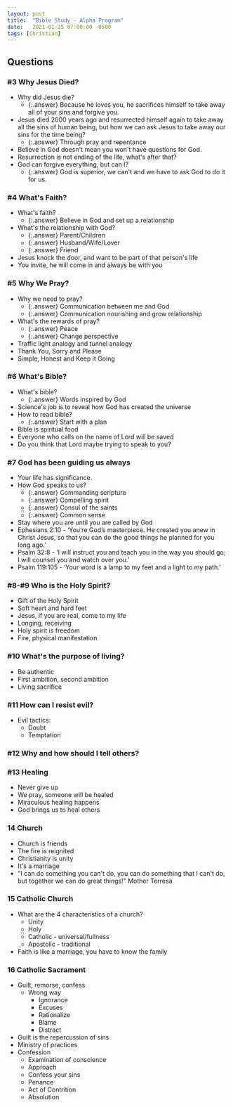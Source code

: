 ```yaml
---
layout: post
title:  "Bible Study - Alpha Program"
date:   2021-01-25 07:00:00 -0500
tags: [Christian]
---
```


## Questions

### #3 Why Jesus Died?

* Why did Jesus die?
  * {:.answer} Because he loves you, he sacrifices himself to take away all of your sins and forgive you.
* Jesus died 2000 years ago and resurrected himself again to take away all the sins of human being, but how we can ask Jesus to take away our sins for the time being?
  * {:.answer} Through pray and repentance
* Believe in God doesn't mean you won't have questions for God.
* Resurrection is not ending of the life, what's after that?
* God can forgive everything, but can I?
  * {:.answer} God is superior, we can't and we have to ask God to do it for us.

### #4 What's Faith?

* What's faith?
  * {:.answer} Believe in God and set up a relationship
* What's the relationship with God?
  * {:.answer} Parent/Children
  * {:.answer} Husband/Wife/Lover
  * {:.answer} Friend
* Jesus knock the door, and want to be part of that person's life
* You invite, he will come in and always be with you

### #5 Why We Pray?

* Why we need to pray?
  * {:.answer} Communication between me and God
  * {:.answer} Communication nourishing and grow relationship
* What's the rewards of pray?
  * {:.answer} Peace
  * {:.answer} Change perspective
* Traffic light analogy and tunnel analogy
* Thank You, Sorry and Please
* Simple, Honest and Keep it Going

### #6 What's Bible?

* What's bible?
  * {:.answer} Words inspired by God
* Science's job is to reveal how God has created the universe
* How to read bible?
  * {:.answer} Start with a plan
* Bible is spiritual food
* Everyone who calls on the name of Lord will be saved
* Do you think that Lord maybe trying to speak to you?

### #7 God has been guiding us always

* Your life has significance.
* How God speaks to us?
  * {:.answer} Commanding scripture
  * {:.answer} Compelling spirit
  * {:.answer} Consul of the saints
  * {:.answer} Common sense
* Stay where you are until you are called by God
* Ephesians 2:10 - ‘You’re God’s masterpiece. He created you anew in Christ Jesus, so that you can do the good things he planned for you long ago.’
* Psalm 32:8 - ‘I will instruct you and teach you in the way you should go; I will counsel you and watch over you.’
* Psalm 119:105 - ‘Your word is a lamp to my feet and a light to my path.’

### #8-#9 Who is the Holy Spirit?

* Gift of the Holy Spirit
* Soft heart and hard feet
* Jesus, if you are real, come to my life
* Longing, receiving
* Holy spirit is freedom
* Fire, physical manifestation

### #10 What's the purpose of living?

* Be authentic
* First ambition, second ambition
* Living sacrifice

### #11 How can I resist evil?

* Evil tactics:
  * Doubt
  * Temptation

### #12 Why and how should I tell others?

### #13 Healing

* Never give up
* We pray, someone will be healed
* Miraculous healing happens
* God brings us to heal others

### 14 Church

* Church is friends
* The fire is reignited
* Christianity is unity
* It's a marriage
* "I can do something you can't do, you can do something that I can't do, but together we can do great things!" Mother Terresa

### 15 Catholic Church

* What are the 4 characteristics of a church?
  * Unity
  * Holy
  * Catholic - universal/fullness
  * Apostolic - traditional
* Faith is like a marriage, you have to know the family

### 16 Catholic Sacrament

* Guilt, remorse, confess
  * Wrong way
    * Ignorance
    * Excuses
    * Rationalize
    * Blame
    * Distract
* Guilt is the repercussion of sins
* Ministry of practices
* Confession
  * Examination of conscience
  * Approach
  * Confess your sins
  * Penance
  * Act of Contrition
  * Absolution
